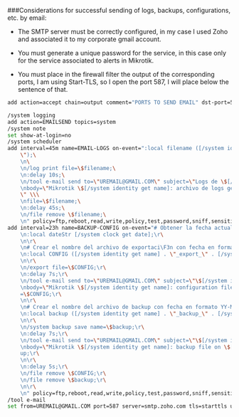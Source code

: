 ###Considerations for successful sending of logs, backups, configurations, etc. by email:

* The SMTP server must be correctly configured, in my case I used Zoho and associated it to my corporate gmail account.

* You must generate a unique password for the service, in this case only for the service associated to alerts in Mikrotik.

* You must place in the firewall filter the output of the corresponding ports, I am using Start-TLS, so I open the port 587, I will place below the sentence of that.



```bash
add action=accept chain=output comment="PORTS TO SEND EMAIL" dst-port=587,25,465 protocol=tcp

```
 
```bash
/system logging
add action=EMAILSEND topics=system
/system note
set show-at-login=no
/system scheduler
add interval=45m name=EMAIL-LOGS on-event=":local filename ([/system identity get name] . \"_logs_\" . [/system clock get date] . \".txt\
    \");\
    \n\
    \n/log print file=\$filename;\
    \n:delay 10s;\
    \n/tool e-mail send to=\"UREMAIL@GMAIL.COM\" subject=\"Logs de \$[/system identity get name]\" \\\
    \nbody=\"Mikrotik \$[/system identity get name]: archivo de logs generado el \$[/system clock get date] - \$[/system clock get time]\
    \" \\\
    \nfile=\$filename;\
    \n:delay 45s;\
    \n/file remove \$filename;\
    \n" policy=ftp,reboot,read,write,policy,test,password,sniff,sensitive,romon start-time=startup
add interval=23h name=BACKUP-CONFIG on-event="# Obtener la fecha actual (formato \"YY/MM/DD\")\r\
    \n:local dateStr [/system clock get date];\r\
    \n\r\
    \n# Crear el nombre del archivo de exportaci\F3n con fecha en formato YY-MM-DD\r\
    \n:local CONFIG ([/system identity get name] . \"_export_\" . [/system clock get date]);\r\
    \n\r\
    \n/export file=\$CONFIG;\r\
    \n:delay 7s;\r\
    \n/tool e-mail send to=\"UREMAIL@GMAIL.COM\" subject=\"\$[/system identity get name] export\" \\\r\
    \nbody=\"Mikrotik \$[/system identity get name]: configuration file on \$[/system clock get date] - \$[/system clock get time]\" file\
    =\$CONFIG;\r\
    \n\r\
    \n# Crear el nombre del archivo de backup con fecha en formato YY-MM-DD\r\
    \n:local backup ([/system identity get name] . \"_backup_\" . [/system clock get date]);\r\
    \n\r\
    \n/system backup save name=\$backup;\r\
    \n:delay 7s;\r\
    \n/tool e-mail send to=\"UREMAIL@GMAIL.COM\" subject=\"\$[/system identity get name] backup\" \\\r\
    \nbody=\"Mikrotik \$[/system identity get name]: backup file on \$[/system clock get date] - \$[/system clock get time]\" file=\$back\
    up;\r\
    \n\r\
    \n:delay 5s;\r\
    \n/file remove \$CONFIG;\r\
    \n/file remove \$backup;\r\
    \n\r\
    \n" policy=ftp,reboot,read,write,policy,test,password,sniff,sensitive,romon start-time=startup
/tool e-mail
set from=UREMAIL@GMAIL.COM port=587 server=smtp.zoho.com tls=starttls user=UREMAIL@GMAIL.COM
```
